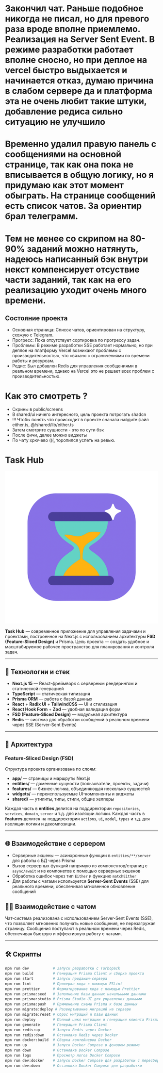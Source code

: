 # Закончил чат. Раньше подобное никогда не писал, но для превого раза вроде вполне приемлемо. Реализация на Server Sent Event. В режиме разработки работает вполне сносно, но при деплое на vercel быстро выдыхается и начинается отказ, думаю причина в слабом сервере да и платформа эта не очень любит такие штуки, добавление редиса сильно ситуацию не улучшило

# Временно удалил правую панель с сообщениями на основной странице, так как она пока не вписывается в общую логику, но я придумаю как этот момент обыграть. На странице сообщений есть список чатов. За ориентир брал телеграмм.

# Тем не менее со скрипом на 80-90% заданий можно натянуть, надеюсь написанный бэк внутри некст компенсирует отсуствие части заданий, так как на его реализацию уходит очень много времени.

## Состояние проекта

- Основная страница: Список чатов, ориентирован на структуру, схожую с Telegram.
- Прогресс: Пока отсутствует сортировка по прогрессу задач.
- Проблемы: В режиме разработки SSE работает нормально, но при деплое на платформу Vercel возникают проблемы с производительностью, что связано с ограничениями по времени работы и ресурсам.
- Редис: Был добавлен Redis для управления сообщениями в реальном времени, однако на Vercel это не решает всех проблем с производительностью.

# Как это смотреть ?

- Скрины в public/screens
- В shared/ui ничего интересного, цель проекта потрогать shadcn
- !!! Чтобы понять что происходит в проекте сначала найдите файл either.ts, @/shared/lib/either.ts
- Затем смотрите сущности - это по сути бэк
- После фичи, далее можно виджеты
- По чату хрючево (((, торопился успеть на ревью.

# Task Hub

![Task Hub Logo](./public/logo.png)

**Task Hub** — современное приложение для управления задачами и проектами, построенное на Next.js с использованием архитектуры **FSD (Feature-Sliced Design)** и Prisma. Цель проекта — создать удобное и масштабируемое рабочее пространство для планирования и контроля задач.

---

## 🚀 Технологии и стек

- **Next.js 15** — React-фреймворк с серверным рендерингом и статической генерацией
- **TypeScript** — статическая типизация
- **Prisma ORM** — работа с базой данных
- **React** + **Radix UI** + **TailwindCSS** — UI и стилизация
- **React Hook Form** + **Zod** — удобная валидация форм
- **FSD (Feature-Sliced Design)** — модульная архитектура
- **Redis** — система для обработки сообщений в реальном времени через SSE (Server-Sent Events)

---

## 📐 Архитектура

### Feature-Sliced Design (FSD)

Структура проекта организована по слоям:

- **app/** — страницы и маршруты Next.js
- **entities/** — доменные сущности (пользователи, проекты, задачи)
- **features/** — бизнес-логика, объединяющая несколько сущностей
- **widgets/** — переиспользуемые UI-компоненты и виджеты
- **shared/** — утилиты, типы, стили, общие хелперы

Каждая часть в **entities** делится на поддиректории `repositories`, `services`, `domain`, `server` и т.д. для изоляции логики.
Каждая часть в **features** делится на поддиректории `actions`, `ui`, `model`, `types` и т.д. для изоляции логики и декомпозиции.

---

## 🌐 Взаимодействие с сервером

- Серверные экшены — асинхронные функции в `entities/**/server` для работы с БД через Prisma
- Вызов серверных функций напрямую из компонентов/страниц с `async/await` и из компонетов с помощью серверных экшенов
- Обработка ошибок через тип `Either` и функцию `matchEither`
- Для работы с чатами используется **Server-Sent Events** (SSE) для реального времени, обеспечивая мгновенное обновление сообщений

## 🧑‍💻 Взаимодействие с чатом

Чат-система реализована с использованием Server-Sent Events (SSE), что позволяет мгновенно получать новые сообщения, не перезагружая страницу. Сообщения поступают в реальном времени через Redis, обеспечивая быструю и эффективную работу с чатами.

---

## 🛠 Скрипты

```bash
npm run dev           # Запуск разработки с Turbopack
npm run build         # Генерация Prisma Client и сборка проекта
npm run start         # Запуск продакшн-сервера
npm run lint          # Проверка кода с помощью ESLint
npm run prettier      # Форматирование кода с помощью Prettier
npm run prisma:seed   # Заполнение базы данных начальными данными
npm run prisma:studio # Prisma Studio UI для управления данными
npm run prisma:push   # Применение схемы Prisma к базе данных
npm run migrate:deploy # Развертывание миграций на сервере
npm run migrate:reset # Сброс миграций и базы данных
npm run deploy        # Полный цикл миграции и генерации клиента Prisma
npm run generate      # Генерация Prisma Client
npm run redis:up      # Запуск Redis через Docker
npm run redis:down    # Остановка Redis через Docker
npm run docker:build  # Сборка контейнеров Docker
npm run up            # Запуск Docker Compose в фоновом режиме
npm run down          # Остановка Docker Compose
npm run logs          # Просмотр логов Docker Compose
npm run dev:docker    # Запуск Docker Compose для разработки с пересборкой
npm run dev:down      # Остановка Docker Compose для разработки

```
